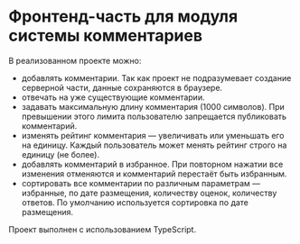 # Фронтенд-часть для модуля системы комментариев
В реализованном проекте можно:
- добавлять комментарии. Так как проект не подразумевает создание серверной части, данные сохраняются в браузере.
- отвечать на уже существующие комментарии.
- задавать максимальную длину комментария (1000 символов). При превышении этого лимита пользователю запрещается публиковать комментарий.
- изменять рейтинг комментария — увеличивать или уменьшать его на единицу. Каждый пользователь может менять рейтинг строго на единицу (не более).
- добавлять комментарий в избранное. При повторном нажатии все изменения отменяются и комментарий перестаёт быть избранным.
- сортировать все комментарии по различным параметрам — избранные, по дате размещения, количеству оценок, количеству ответов. По умолчанию используется сортировка по дате размещения.

Проект выполнен с использованием TypeScript.
